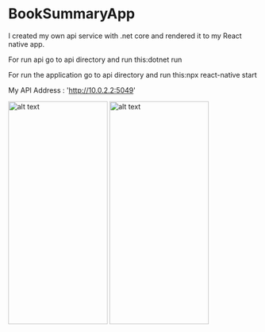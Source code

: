# BookSummaryApp

I created my own api service with .net core and rendered it to my React native app.

For run api go to api directory and run this:dotnet run

For run the application go to api directory and run this:npx react-native start

My API Address : 'http://10.0.2.2:5049'

<img src="https://user-images.githubusercontent.com/76557196/228671373-32059576-3c61-4348-9a2a-0fc69ae7a66c.png" alt="alt text" width="200" height="450">

<img src="https://user-images.githubusercontent.com/76557196/228671480-42d1d26a-2593-4acb-afb9-1b2d4ec8385b.png" alt="alt text" width="200" height="450">



